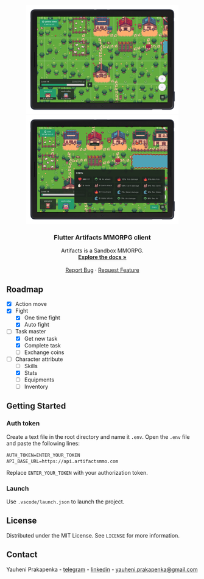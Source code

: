 <div align="center">
 <img src="images/screen-1.png" width="400">   <img src="images/screen-2.png" width="400">

  <h3 align="center">Flutter Artifacts MMORPG client</h3>

  <p align="center">
    Artifacts is a Sandbox MMORPG.
    <br />
    <a href="https://docs.artifactsmmo.com/"><strong>Explore the docs »</strong></a>
    <br />
    <br />
    <!-- <a href="https://artifactsmmo.com/client">View Demo</a> -->
    <a href="https://github.com/yauheniprakapenka/flutter_artifactsmmo_client/issues/new?assignees=&labels=&projects=&template=bug_report.md&title=">Report Bug</a>
    ·
    <a href="https://github.com/yauheniprakapenka/flutter_artifactsmmo_client/issues/new?assignees=&labels=&projects=&template=feature_request.md&title=">Request Feature</a>
  </p>
</div>

## Roadmap

- [x] Action move
- [x] Fight
  - [x] One time fight
  - [x] Auto fight
- [ ] Task master
  - [x] Get new task
  - [x] Complete task
  - [ ] Exchange coins
- [ ] Character attribute
  - [ ] Skills
  - [x] Stats
  - [ ] Equipments
  - [ ] Inventory
## Getting Started

### Auth token

Create a text file in the root directory and name it `.env`.
Open the `.env` file and paste the following lines:

```
AUTH_TOKEN=ENTER_YOUR_TOKEN
API_BASE_URL=https://api.artifactsmmo.com
```

Replace `ENTER_YOUR_TOKEN` with your authorization token.

### Launch

Use `.vscode/launch.json` to launch the project.

## License

Distributed under the MIT License. See `LICENSE` for more information.

## Contact

Yauheni Prakapenka - [telegram](https://t.me/yauheniprakapenka) - [linkedin](https://www.linkedin.com/in/yauheni-prakapenka/) -  yauheni.prakapenka@gmail.com
